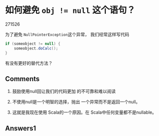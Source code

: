 # 如何避免 `obj != null` 这个语句？
271526

为了避免 `NullPointerException`这个异常，
我们经常这样写代码
``` java
if (someobject != null) {
    someobject.doCalc();
}
```
有没有更好的替代方法？

## Comments
1. 鼓励使用null回让我们的代码更加
的不可靠和难以阅读

2. 不使用null是一个明智的选择，抛出
一个异常而不是返回一个null。

3. 这就是我现在使用 Scala的一个原因。在
Scala中任何变量都不是nullable。

## Answers1

